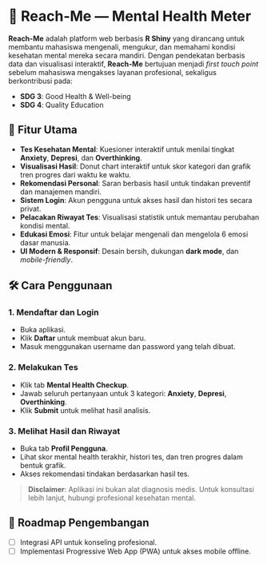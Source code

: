 # 🧠 Reach-Me — Mental Health Meter

**Reach-Me** adalah platform web berbasis **R Shiny** yang dirancang untuk membantu mahasiswa mengenali, mengukur, dan memahami kondisi kesehatan mental mereka secara mandiri. Dengan pendekatan berbasis data dan visualisasi interaktif, **Reach-Me** bertujuan menjadi _first touch point_ sebelum mahasiswa mengakses layanan profesional, sekaligus berkontribusi pada:

- **SDG 3**: Good Health & Well-being
- **SDG 4**: Quality Education

## 🚀 Fitur Utama

- **Tes Kesehatan Mental**: Kuesioner interaktif untuk menilai tingkat **Anxiety**, **Depresi**, dan **Overthinking**.
- **Visualisasi Hasil**: Donut chart interaktif untuk skor kategori dan grafik tren progres dari waktu ke waktu.
- **Rekomendasi Personal**: Saran berbasis hasil untuk tindakan preventif dan manajemen mandiri.
- **Sistem Login**: Akun pengguna untuk akses hasil dan histori tes secara privat.
- **Pelacakan Riwayat Tes**: Visualisasi statistik untuk memantau perubahan kondisi mental.
- **Edukasi Emosi**: Fitur untuk belajar mengenali dan mengelola 6 emosi dasar manusia.
- **UI Modern & Responsif**: Desain bersih, dukungan **dark mode**, dan _mobile-friendly_.

## 🛠️ Cara Penggunaan

### 1. Mendaftar dan Login
- Buka aplikasi.
- Klik **Daftar** untuk membuat akun baru.
- Masuk menggunakan username dan password yang telah dibuat.

### 2. Melakukan Tes
- Klik tab **Mental Health Checkup**.
- Jawab seluruh pertanyaan untuk 3 kategori: **Anxiety**, **Depresi**, **Overthinking**.
- Klik **Submit** untuk melihat hasil analisis.

### 3. Melihat Hasil dan Riwayat
- Buka tab **Profil Pengguna**.
- Lihat skor mental health terakhir, histori tes, dan tren progres dalam bentuk grafik.
- Akses rekomendasi tindakan berdasarkan hasil tes.

> **Disclaimer**: Aplikasi ini bukan alat diagnosis medis. Untuk konsultasi lebih lanjut, hubungi profesional kesehatan mental.

## 🚧 Roadmap Pengembangan

- [ ] Integrasi API untuk konseling profesional.
- [ ] Implementasi Progressive Web App (PWA) untuk akses mobile offline.
